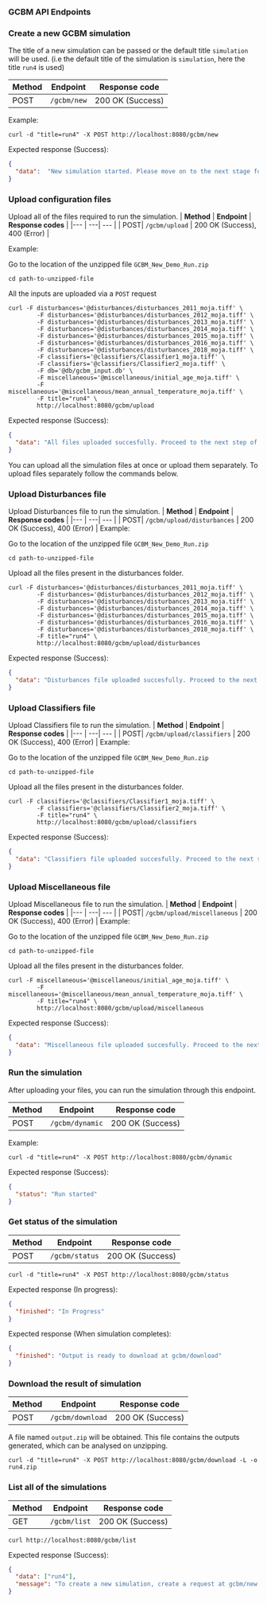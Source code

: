 <h3> GCBM API Endpoints </h3>

### Create a new GCBM simulation
The title of a new simulation can be passed or the default title `simulation` will be used. (i.e the default title of the simulation is `simulation`, here the title `run4` is used)

| **Method** | **Endpoint** | **Response code** | 
|---  | ---| --- |
| POST| `/gcbm/new` | 200 OK (Success) |


Example:
```
curl -d "title=run4" -X POST http://localhost:8080/gcbm/new
```

Expected response (Success):
```json
{
  "data":  "New simulation started. Please move on to the next stage for uploading files at /gcbm/upload." 
}
```

### Upload configuration files 
Upload all of the files required to run the simulation.
| **Method** | **Endpoint** | **Response codes** | 
|---  | ---| --- |
| POST| `/gcbm/upload` | 200 OK (Success), 400 (Error) |

Example:

Go to the location of the unzipped file `GCBM_New_Demo_Run.zip`

```
cd path-to-unzipped-file
```

All the inputs are uploaded via a `POST` request

```
curl -F disturbances='@disturbances/disturbances_2011_moja.tiff' \
		-F disturbances='@disturbances/disturbances_2012_moja.tiff' \
		-F disturbances='@disturbances/disturbances_2013_moja.tiff' \
		-F disturbances='@disturbances/disturbances_2014_moja.tiff' \
		-F disturbances='@disturbances/disturbances_2015_moja.tiff' \
		-F disturbances='@disturbances/disturbances_2016_moja.tiff' \
		-F disturbances='@disturbances/disturbances_2018_moja.tiff' \
		-F classifiers='@classifiers/Classifier1_moja.tiff' \
		-F classifiers='@classifiers/Classifier2_moja.tiff' \
		-F db='@db/gcbm_input.db' \
		-F miscellaneous='@miscellaneous/initial_age_moja.tiff' \
		-F miscellaneous='@miscellaneous/mean_annual_temperature_moja.tiff' \
		-F title="run4" \
		http://localhost:8080/gcbm/upload
```

Expected response (Success):
```json
{
  "data": "All files uploaded succesfully. Proceed to the next step of the API at gcbm/dynamic."
}
```

You can upload all the simulation files at once or upload them separately. To upload files separately follow the commands below. 

### Upload Disturbances file
Upload Disturbances file to run the simulation.
| **Method** | **Endpoint** | **Response codes** | 
|---  | ---| --- |
| POST| `/gcbm/upload/disturbances` | 200 OK (Success), 400 (Error) |
Example:

Go to the location of the unzipped file `GCBM_New_Demo_Run.zip`

```
cd path-to-unzipped-file
```

Upload all the files present in the disturbances folder. 
```
curl -F disturbances='@disturbances/disturbances_2011_moja.tiff' \
		-F disturbances='@disturbances/disturbances_2012_moja.tiff' \
		-F disturbances='@disturbances/disturbances_2013_moja.tiff' \
		-F disturbances='@disturbances/disturbances_2014_moja.tiff' \
		-F disturbances='@disturbances/disturbances_2015_moja.tiff' \
		-F disturbances='@disturbances/disturbances_2016_moja.tiff' \
		-F disturbances='@disturbances/disturbances_2018_moja.tiff' \
		-F title="run4" \
		http://localhost:8080/gcbm/upload/disturbances
```

Expected response (Success):
```json
{
  "data": "Disturbances file uploaded succesfully. Proceed to the next step."
}
```

### Upload Classifiers file
Upload Classifiers file to run the simulation.
| **Method** | **Endpoint** | **Response codes** | 
|---  | ---| --- |
| POST| `/gcbm/upload/classifiers` | 200 OK (Success), 400 (Error) |
Example:

Go to the location of the unzipped file `GCBM_New_Demo_Run.zip`

```
cd path-to-unzipped-file
```

Upload all the files present in the disturbances folder. 
```
curl -F classifiers='@classifiers/Classifier1_moja.tiff' \
		-F classifiers='@classifiers/Classifier2_moja.tiff' \
		-F title="run4" \
		http://localhost:8080/gcbm/upload/classifiers
```

Expected response (Success):
```json
{
  "data": "Classifiers file uploaded succesfully. Proceed to the next step."
}
```

### Upload Miscellaneous file
Upload Miscellaneous file to run the simulation.
| **Method** | **Endpoint** | **Response codes** | 
|---  | ---| --- |
| POST| `/gcbm/upload/miscellaneous` | 200 OK (Success), 400 (Error) |
Example:

Go to the location of the unzipped file `GCBM_New_Demo_Run.zip`

```
cd path-to-unzipped-file
```

Upload all the files present in the disturbances folder. 
```
curl -F miscellaneous='@miscellaneous/initial_age_moja.tiff' \
		-F miscellaneous='@miscellaneous/mean_annual_temperature_moja.tiff' \
		-F title="run4" \
		http://localhost:8080/gcbm/upload/miscellaneous
```

Expected response (Success):
```json
{
  "data": "Miscellaneous file uploaded succesfully. Proceed to the next step."
}
```


### Run the simulation 
After uploading your files, you can run the simulation through this endpoint.

| **Method** | **Endpoint** | **Response code** | 
|---  | ---| --- |
| POST | `/gcbm/dynamic` | 200 OK (Success) |


Example:

```
curl -d "title=run4" -X POST http://localhost:8080/gcbm/dynamic
```

Expected response (Success):
```json
{
  "status": "Run started"
}
```

### Get status of the simulation 

| **Method** | **Endpoint** | **Response code** | 
|---  | ---| --- |
| POST | `/gcbm/status` | 200 OK (Success) |


```
curl -d "title=run4" -X POST http://localhost:8080/gcbm/status
```


Expected response (In progress):
```json
{
  "finished": "In Progress"
}
```

Expected response (When simulation completes):
```json
{
  "finished": "Output is ready to download at gcbm/download"
}
```

### Download the result of simulation 
| **Method** | **Endpoint** | **Response code** | 
|---  | ---| --- |
| POST | `/gcbm/download` | 200 OK (Success) |

A file named `output.zip` will be obtained. This file contains the outputs generated, which can be analysed on unzipping.

```
curl -d "title=run4" -X POST http://localhost:8080/gcbm/download -L -o run4.zip
```

### List all of the simulations 
| **Method** | **Endpoint** | **Response code** | 
|---  | ---| --- |
| GET | `/gcbm/list` | 200 OK (Success) |

```
curl http://localhost:8080/gcbm/list
```

Expected response (Success):
```json
{
  "data": ["run4"],
  "message": "To create a new simulation, create a request at gcbm/new. To access the results of the existing simulations, create a request at gcbm/download."
}
```
